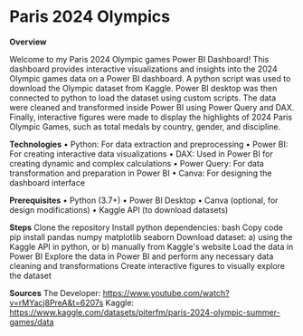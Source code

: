 # Paris 2024 Olympics

**Overview**

Welcome to my Paris 2024 Olympic games Power BI Dashboard! This dashboard provides interactive visualizations and insights into the 2024 Olympic games data on a Power BI dashboard. A python script was used to download the Olympic dataset from Kaggle. Power BI desktop was then connected to python to load the dataset using custom scripts. The data were cleaned and transformed inside Power BI using Power Query and DAX. Finally, interactive figures were made to display the highlights of 2024 Paris Olympic Games, such as total medals by country, gender, and discipline.

**Technologies**
• Python: For data extraction and preprocessing
• Power BI: For creating interactive data visualizations
• DAX: Used in Power BI for creating dynamic and complex calculations
• Power Query: For data transformation and preparation in Power BI
• Canva: For designing the dashboard interface

**Prerequisites**
• Python (3.7+) 
• Power BI Desktop 
• Canva (optional, for design modifications) 
• Kaggle API (to download datasets) 

**Steps**
Clone the repository
Install python dependencies: bash Copy code pip install pandas numpy matplotlib seaborn
Download dataset: a) using the Kaggle API in python, or b) manually from Kaggle's website
Load the data in Power BI
Explore the data in Power BI and perform any necessary data cleaning and transformations
Create interactive figures to visually explore the dataset

**Sources**
The Developer: https://www.youtube.com/watch?v=rMYacj8PreA&t=6207s
Kaggle: https://www.kaggle.com/datasets/piterfm/paris-2024-olympic-summer-games/data

